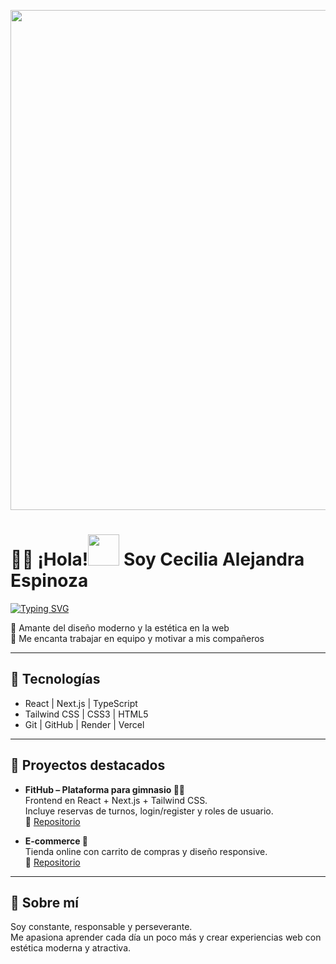 <p align="center">
  <img src="https://media.giphy.com/media/qgQUggAC3Pfv687qPC/giphy.gif" width="800"/>
</p>

# 👩‍💻 ¡Hola!<img src="https://media.giphy.com/media/hvRJCLFzcasrR4ia7z/giphy.gif" width="50"/> Soy Cecilia Alejandra Espinoza
[![Typing SVG](https://readme-typing-svg.herokuapp.com?size=24&color=F7A61A&lines=Frontend+Developer;React+%7C+Next.js+%7C+TS)](https://git.io/typing-svg)

 
🎨 Amante del diseño moderno y la estética en la web  
🤝 Me encanta trabajar en equipo y motivar a mis compañeros  

---

## 🔧 Tecnologías
- React | Next.js | TypeScript  
- Tailwind CSS | CSS3 | HTML5  
- Git | GitHub | Render | Vercel  

---

## 🌟 Proyectos destacados
- **FitHub – Plataforma para gimnasio 🏋️‍♀️**  
  Frontend en React + Next.js + Tailwind CSS.  
  Incluye reservas de turnos, login/register y roles de usuario.  
  🔗 [Repositorio](https://github.com/Alejandraespinoza405/fithub-front)  


- **E-commerce 🛒**  
  Tienda online con carrito de compras y diseño responsive.  
  🔗 [Repositorio](https://github.com/Alejandraespinoza405/mi-ecommerce.git)

---

## 🌱 Sobre mí
Soy constante, responsable y perseverante.  
Me apasiona aprender cada día un poco más y crear experiencias web con estética moderna y atractiva.



<!--
**Alejandraespinoza405/Alejandraespinoza405** is a ✨ _special_ ✨ repository because its `README.md` (this file) appears on your GitHub profile.

Here are some ideas to get you started:

- 🔭 I’m currently working on ...
- 🌱 I’m currently learning ...
- 👯 I’m looking to collaborate on ...
- 🤔 I’m looking for help with ...
- 💬 Ask me about ...
- 📫 How to reach me: ...
- 😄 Pronouns: ...
- ⚡ Fun fact: ...
-->
